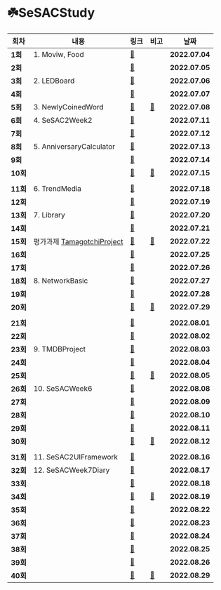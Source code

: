 # ☘️SeSACStudy

| 회차    | 내용                                            | 링크                                                         | 비고                                                  | 날짜           |
| ------- | ---------------------------------------------- | ------------------------------------------------------------ | ------------------------------------------------------- | -------------- |
| **1회** | 1. Moviw, Food | [📄](https://eun-dev.tistory.com/2) |  | **2022.07.04** |
| **2회** |  | [📄](https://eun-dev.tistory.com/3) |  | **2022.07.05** |
| **3회** | 2. LEDBoard | [📄](https://eun-dev.tistory.com/4) |  | **2022.07.06** |
| **4회** |  | [📄](https://eun-dev.tistory.com/5) |  | **2022.07.07** |
| **5회** | 3. NewlyCoinedWord | [📄](https://eun-dev.tistory.com/6) | [📄](https://eun-dev.tistory.com/7) | **2022.07.08** |
| **6회** | 4. SeSAC2Week2 | [📄](https://eun-dev.tistory.com/8) |  | **2022.07.11** |
| **7회** |  | [📄](https://eun-dev.tistory.com/9) |  | **2022.07.12** |
| **8회** | 5. AnniversaryCalculator  | [📄](https://eun-dev.tistory.com/10) |  | **2022.07.13** |
| **9회** |  | [📄](https://eun-dev.tistory.com/11) |  | **2022.07.14** |
| **10회** |  | [📄](https://eun-dev.tistory.com/12) | [📄](https://eun-dev.tistory.com/13) | **2022.07.15** |
|  |  |  |  |  |
| **11회** | 6. TrendMedia | [📄](https://eun-dev.tistory.com/14) |  | **2022.07.18** |
| **12회** |  | [📄](https://eun-dev.tistory.com/15) |  | **2022.07.19** |
| **13회** | 7. Library | [📄](https://eun-dev.tistory.com/16) |  | **2022.07.20** |
| **14회** |  | [📄](https://eun-dev.tistory.com/17) |  | **2022.07.21** |
| **15회** | 평가과제 [TamagotchiProject](https://github.com/EunJi01/TamagotchiProject) | [📄](https://eun-dev.tistory.com/18) | [📄](https://eun-dev.tistory.com/19) | **2022.07.22** |
| **16회** |  | [📄](https://eun-dev.tistory.com/20) |  | **2022.07.25** |
| **17회** |  | [📄](https://eun-dev.tistory.com/21) |  | **2022.07.26** |
| **18회** | 8. NetworkBasic | [📄](https://eun-dev.tistory.com/22) |  | **2022.07.27** |
| **19회** |  | [📄](https://eun-dev.tistory.com/23) |  | **2022.07.28** |
| **20회** |  | [📄](https://eun-dev.tistory.com/24) | [📄](https://eun-dev.tistory.com/25) | **2022.07.29** |
|  |  |  |  |  |
| **21회** |  | [📄](https://eun-dev.tistory.com/26) |  | **2022.08.01** |
| **22회** |  | [📄](https://eun-dev.tistory.com/27) |  | **2022.08.02** |
| **23회** | 9. TMDBProject | [📄](https://eun-dev.tistory.com/28) |  | **2022.08.03** |
| **24회** |  | [📄](https://eun-dev.tistory.com/29) |  | **2022.08.04** |
| **25회** |  | [📄](https://eun-dev.tistory.com/30) | [📄](https://eun-dev.tistory.com/31) | **2022.08.05** |
| **26회** | 10. SeSACWeek6 | [📄](https://eun-dev.tistory.com/32) |  | **2022.08.08** |
| **27회** |  | [📄](https://eun-dev.tistory.com/33) |  | **2022.08.09** |
| **28회** |  | [📄](https://eun-dev.tistory.com/34) |  | **2022.08.10** |
| **29회** |  | [📄](https://eun-dev.tistory.com/35) |  | **2022.08.11** |
| **30회** |  | [📄](https://eun-dev.tistory.com/36) | [📄](https://eun-dev.tistory.com/37) | **2022.08.12** |
|  |  |  |  |  |
| **31회** | 11. SeSAC2UIFramework | [📄](https://eun-dev.tistory.com/38) |  | **2022.08.16** |
| **32회** | 12. SeSACWeek7Diary | [📄](https://eun-dev.tistory.com/39) |  | **2022.08.17** |
| **33회** |  | [📄](https://eun-dev.tistory.com/40) |  | **2022.08.18** |
| **34회** |  | [📄](https://eun-dev.tistory.com/42) | [📄](https://eun-dev.tistory.com/43) | **2022.08.19** |
| **35회** |  | [📄](https://eun-dev.tistory.com/44) |  | **2022.08.22** |
| **36회** |  | [📄](https://eun-dev.tistory.com/45) |  | **2022.08.23** |
| **37회** |  | [📄](https://eun-dev.tistory.com/46) |  | **2022.08.24** |
| **38회** |  | [📄](https://eun-dev.tistory.com/47) |  | **2022.08.25** |
| **39회** |  | [📄](https://eun-dev.tistory.com/48) |  | **2022.08.26** |
| **40회** |  | [📄](https://eun-dev.tistory.com/49) | [📄](https://eun-dev.tistory.com/50) | **2022.08.29** |

</br>
</br>
</br>

